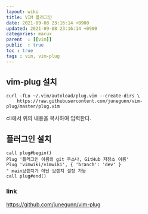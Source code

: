 ```yaml
---
layout: wiki
title: VIM 플러그인
date: 2021-09-08 23:16:14 +0900 
updated: 2021-09-08 23:16:14 +0900 
categories: macux
parent  : [[vim]]
public  : true
toc : true
tags : vim, vim-plug
---
```

## vim-plug 설치
```
curl -fLo ~/.vim/autoload/plug.vim --create-dirs \
    https://raw.githubusercontent.com/junegunn/vim-plug/master/plug.vim
```
cli에서 위의 내용을 복사하여 입력한다.


## 플러그인 설치
```
call plug#begin()
Plug '플러그인 이름의 git 주소나, GitHub 저장소 이름'
Plug 'vimwiki/vimwiki', { 'branch': 'dev' } 
" main브랜치가 아닌 브랜치 설정 가능
call plug#end()
```


### link
https://github.com/junegunn/vim-plug

